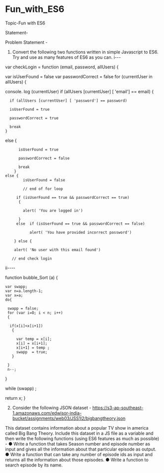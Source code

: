 # Fun_with_ES6

Topic-Fun with ES6

Statement-

Problem Statement -
1) Convert the following two functions written in simple Javascript to ES6. Try and
use as many features of ES6 as you can.
i---

var checkLogin = function (email, password, allUsers)
{
  
  var isUserFound = false 
  var passwordCorrect = false 
  for (currentUser in allUsers) 
  { 
  
  console. log (currentUser) 
   if (allUsers [currentUser] [ 'email'] == email)
    { 
  
      if (allUsers [currentUser] [ 'password'] == password)
  
      isUserFound = true 
  
      passwordCorrect = true 
  
      break 
    } 
   else { 
  
          isUserFound = true 
  
          passwordCorrect = false 
  
          break 
        } 
    else { 
            isUserFound = false 
            
            // end of for loop 
      
         if (isUserFound == true && passwordCorrect == true) 
          { 
  
            alert( 'You are logged in') 
  
          } 
         else  if (isUserFound == true && passwordCorrect == false)
  
               alert( 'You have provided incorrect password') 
  
        } else {

        alert( 'No user with this email found') 
       
       // end check login
       
 ii----
 
 function bubble_Sort (a) 
  { 
  
    var swapp; 
    var n=a.length-1; 
    var x=a;
    do{
     
     swapp = false; 
     for (var i=O; i < n; i++)
     {
      
      if(x[i]<x[i+1])
       {
      
         var temp = x[i]; 
         x[i] = x[i+1]; 
         x[i+1] = temp ;
         swapp  = true; 
       }

     } 
     n--;
}

while (swapp) ;

return x; 
}





2) Consider the following JSON dataset -
https://s3-ap-southeast-1.amazonaws.com/edwisor-india-bucket/assignments/web03/JSS1l2/bigbangtheory.json

This dataset contains information about a popular TV show in america called Big
Bang Theory. 
Include this dataset in a JS file as a variable and then write the following
functions (using ES6 features as much as possible) -
● Write a function that takes Season number and episode number as input
and gives all the information about that particular episode as output.
● Write a function that can take any number of episode ids as input and
returns all the information about those episodes.
● Write a function to search episode by its name.
